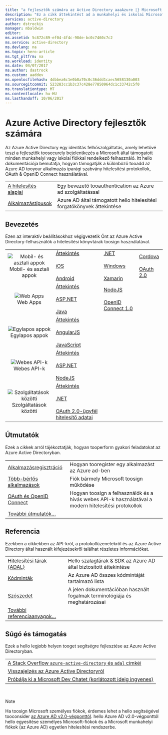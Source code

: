 ```yaml
---
title: "a fejlesztők számára az Active Directory aaaAzure |} Microsoft Docs"
description: "Ez a cikk áttekintést ad a munkahelyi és iskolai Microsoft-fiókokba az Azure Active Directory használatával történő bejelentkezésről."
services: active-directory
author: dstrockis
manager: mbaldwin
editor: 
ms.assetid: 5c872c89-ef04-4f4c-98de-bc0c7460c7c2
ms.service: active-directory
ms.devlang: na
ms.topic: hero-article
ms.tgt_pltfrm: na
ms.workload: identity
ms.date: 04/07/2017
ms.author: dastrock
ms.custom: aaddev
ms.openlocfilehash: 4dbbea6c1e0b8a70c0c36ddd1caec5658130a003
ms.sourcegitcommit: 523283cc1b3c37c428e77850964dc1c33742c5f0
ms.translationtype: MT
ms.contentlocale: hu-HU
ms.lasthandoff: 10/06/2017
---
```

# <a name="azure-active-directory-for-developers"></a>Azure Active Directory fejlesztők számára
Az Azure Active Directory egy identitás felhőszolgáltatás, amely lehetővé teszi a fejlesztők toosecurely bejelentkezés a Microsoft által támogatott minden munkahelyi vagy iskolai fiókkal rendelkező felhasználó.  Itt hello dokumentációja bemutatja, hogyan támogatják a különböző tooadd az Azure AD tooyour alkalmazás iparági szabvány hitelesítési protokollok, OAuth & OpenID Connect használatával.

| | |
| --- | --- |
|[A hitelesítés alapjai](active-directory-authentication-scenarios.md) | Egy bevezető tooauthentication az Azure ad szolgáltatással |
|[Alkalmazástípusok](active-directory-authentication-scenarios.md#application-types-and-scenarios) | Azure AD által támogatott hello hitelesítési forgatókönyvek áttekintése |                                
                                                                              
## <a name="get-started"></a>Bevezetés
Ezen az interaktív beállításokhoz végigvezetik Önt az Azure Active Directory-felhasználók a hitelesítési könyvtárak toosign használatával.

|  |  |  |  |
| --- | --- | --- | --- |
| <center>![Mobil- és asztali appok](./media/active-directory-developers-guide/NativeApp_Icon.png)<br />Mobil- és asztali appok</center> | [Áttekintés](active-directory-authentication-scenarios.md#native-application-to-web-api)<br /><br />[iOS](active-directory-devquickstarts-ios.md)<br /><br />[Android](active-directory-devquickstarts-android.md) | [.NET](active-directory-devquickstarts-dotnet.md)<br /><br />[Windows](active-directory-devquickstarts-windowsstore.md)<br /><br />[Xamarin](active-directory-devquickstarts-xamarin.md) | [Cordova](active-directory-devquickstarts-cordova.md)<br /><br />[OAuth 2.0](active-directory-protocols-oauth-code.md) |
| <center>![Web Apps](./media/active-directory-developers-guide/Web_app.png)<br />Web Apps</center> | [Áttekintés](active-directory-authentication-scenarios.md#web-browser-to-web-application)<br /><br />[ASP.NET](active-directory-devquickstarts-webapp-dotnet.md)<br /><br />[Java](active-directory-devquickstarts-webapp-java.md) | [NodeJS](active-directory-devquickstarts-openidconnect-nodejs.md)<br /><br />[OpenID Connect 1.0](active-directory-protocols-openid-connect-code.md) |  |
| <center>![Egylapos appok](./media/active-directory-developers-guide/SPA.png)<br />Egylapos appok</center> | [Áttekintés](active-directory-authentication-scenarios.md#single-page-application-spa)<br /><br />[AngularJS](active-directory-devquickstarts-angular.md)<br /><br />[JavaScript](https://github.com/Azure-Samples/active-directory-javascript-singlepageapp-dotnet-webapi) |  |  |
| <center>![Webes API-k](./media/active-directory-developers-guide/Web_API.png)<br />Webes API-k</center> | [Áttekintés](active-directory-authentication-scenarios.md#web-application-to-web-api)<br /><br />[ASP.NET](active-directory-devquickstarts-webapi-dotnet.md)<br /><br />[NodeJS](active-directory-devquickstarts-webapi-nodejs.md) | &nbsp; |
| <center>![Szolgáltatások közötti](./media/active-directory-developers-guide/Service_App.png)<br />Szolgáltatások közötti</center> | [Áttekintés](active-directory-authentication-scenarios.md#daemon-or-server-application-to-web-api)<br /><br />[.NET](active-directory-code-samples.md#server-or-daemon-application-to-web-api)<br /><br />[OAuth 2.0-ügyfél hitelesítő adatai](active-directory-protocols-oauth-service-to-service.md) |  |

## <a name="guides"></a>Útmutatók
Ezek a cikkek arról tájékoztatják, hogyan tooperform gyakori feladatokat az Azure Active Directoryban.

|                                                                           |  |
|---------------------------------------------------------------------------| --- |
|[Alkalmazásregisztráció](active-directory-integrating-applications.md)           | Hogyan tooregister egy alkalmazást az Azure ad-ben |
|[Több-bérlős alkalmazások](active-directory-devhowto-multi-tenant-overview.md)    | Fiók bármely Microsoft toosign működése |
|[OAuth és OpenID Connect](active-directory-protocols-openid-connect-code.md)| Hogyan toosign a felhasználók és a hívás webes API-k használatával a modern hitelesítési protokollok |
|[További útmutatók…](active-directory-developers-guide-index.md#guides)        |     |

## <a name="reference"></a>Referencia
Ezekben a cikkekben az API-król, a protokollüzenetekről és az Azure Active Directory által használt kifejezésekről találhat részletes információkat.

|                                                                                   | |
| ----------------------------------------------------------------------------------| --- |
| [Hitelesítési tárak (ADAL)](active-directory-authentication-libraries.md)   | Hello szalagtárak & SDK az Azure AD által biztosított áttekintése |
| [Kódminták](active-directory-code-samples.md)                                  | Az Azure AD összes kódmintáját tartalmazó lista |
| [Szószedet](active-directory-dev-glossary.md)                                      | A jelen dokumentációban használt fogalmak terminológiája és meghatározásai |
| [További referenciaanyagok…](active-directory-developers-guide-index.md#reference)|     |

## <a name="help--support"></a>Súgó és támogatás
Ezek a hello legjobb helyen tooget segítségre fejlesztése az Azure Active Directoryban.

|  |  
|---|
|[A Stack Overflow `azure-active-directory` és `adal` címkéi](http://stackoverflow.com/questions/tagged/azure-active-directory+or+adal)      |
|[Visszajelzés az Azure Active Directoryról](https://feedback.azure.com/forums/169401-azure-active-directory/category/164757-developer-experiences)|
| [Próbálja ki a Microsoft Dev Chatet (korlátozott ideig ingyenes)](http://aka.ms/devchat) |

<br />

> [!NOTE]
> Ha toosign Microsoft személyes fiókok, érdemes lehet a hello segítségével tooconsider [az Azure AD v2.0-végponttól](active-directory-appmodel-v2-overview.md).  hello Azure AD v2.0-végponttól hello egyesítése személyes Microsoft-fiókok és a Microsoft munkahelyi fiókok (az Azure AD) egyetlen hitelesítési rendszerbe.
